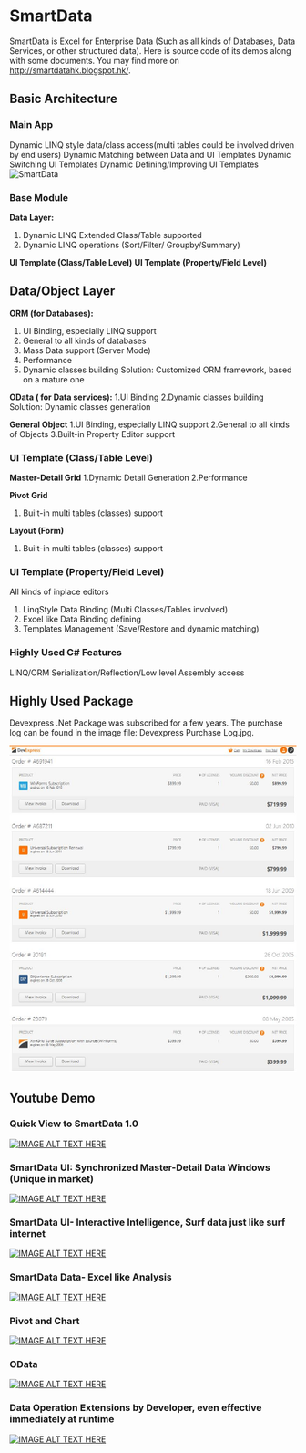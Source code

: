 # SmartData
SmartData is Excel for Enterprise Data (Such as all kinds of Databases, Data Services, or other structured data). Here is source code of its demos along with some documents. You may find more on http://smartdatahk.blogspot.hk/. 

## Basic Architecture

### Main App
Dynamic LINQ style data/class access(multi tables could be involved driven by end users)
Dynamic Matching between Data and UI Templates
Dynamic Switching UI Templates
Dynamic Defining/Improving UI Templates
![SmartData](https://upload.wikimedia.org/wikipedia/commons/thumb/a/a6/Rubik%27s_cube.svg/300px-Rubik%27s_cube.svg "SmartData")

### Base Module

**Data Layer:** 
1. Dynamic LINQ Extended Class/Table supported
2. Dynamic LINQ operations (Sort/Filter/ Groupby/Summary)

**UI Template (Class/Table Level)**
**UI Template (Property/Field Level)** 

## Data/Object Layer
**ORM (for Databases):**
1. UI Binding, especially LINQ support
2. General to all kinds of databases
3. Mass Data support (Server Mode) 
4. Performance
5. Dynamic classes building
Solution: Customized ORM framework, based on a mature one

**OData ( for Data services):**
1.UI Binding
2.Dynamic classes building
Solution: Dynamic classes generation

**General Object**
1.UI Binding, especially LINQ support
2.General to all kinds of Objects
3.Built-in Property Editor support

### UI Template (Class/Table Level)
**Master-Detail Grid**
1.Dynamic Detail Generation
2.Performance

**Pivot Grid**
1. Built-in multi tables (classes) support

**Layout (Form)** 
1. Built-in multi tables (classes) support


### UI Template (Property/Field Level)
All kinds of inplace editors
1. LinqStyle Data Binding (Multi Classes/Tables involved)
2. Excel like Data Binding defining
3. Templates Management (Save/Restore and dynamic matching)

### Highly Used C# Features 

LINQ/ORM
Serialization/Reflection/Low level Assembly access

## Highly Used Package
Devexpress .Net Package was subscribed for a few years. The purchase log can be found in the image file: Devexpress Purchase Log.jpg.

![Devexpress Purchase Log](https://github.com/MRYingLEE/SmartData/blob/master/Devexpress%20Purchase%20Log.JPG "Devexpress Purchase Log")


## Youtube Demo
### Quick View to SmartData 1.0
[![IMAGE ALT TEXT HERE](http://img.youtube.com/vi/ho8gkX7a8EU/0.jpg)](http://www.youtube.com/watch?v=ho8gkX7a8EU)

### SmartData UI: Synchronized Master-Detail Data Windows (Unique in market)
[![IMAGE ALT TEXT HERE](http://img.youtube.com/vi/OaTIctmwb00/0.jpg)](http://www.youtube.com/watch?v=OaTIctmwb00)

### SmartData UI- Interactive Intelligence, Surf data just like surf internet
[![IMAGE ALT TEXT HERE](http://img.youtube.com/vi/QVedqlyByiw/0.jpg)](http://www.youtube.com/watch?v=QVedqlyByiw)

### SmartData Data- Excel like Analysis
[![IMAGE ALT TEXT HERE](http://img.youtube.com/vi/Lm1sC2MrkYU/0.jpg)](http://www.youtube.com/watch?v=Lm1sC2MrkYU)

### Pivot and Chart
[![IMAGE ALT TEXT HERE](http://img.youtube.com/vi/71RIQkHFS3Q/0.jpg)](http://www.youtube.com/watch?v=71RIQkHFS3Q)

### OData
[![IMAGE ALT TEXT HERE](http://img.youtube.com/vi/x6yjFRN5jvg/0.jpg)](http://www.youtube.com/watch?v=x6yjFRN5jvg)

### Data Operation Extensions by Developer, even effective immediately at runtime
[![IMAGE ALT TEXT HERE](http://img.youtube.com/vi/PvO8ZwT_rT0/0.jpg)](http://www.youtube.com/watch?v=PvO8ZwT_rT0)



